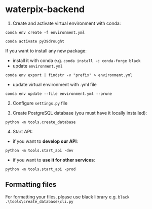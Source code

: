 # waterpix-backend

1. Create and activate virtual environment with conda:

`conda env create -f environment.yml`

`conda activate py39drought`

If you want to install any new package:
- install it with conda e.g. `conda install -c conda-forge black`
- update `environment.yml`

`conda env export | findstr -v "prefix" > environment.yml`

- update virtual environment with .yml file

`conda env update --file environment.yml --prune`

2. Configure `settings.py` file

3. Create PostgreSQL database (you must have it locally installed):

`python -m tools.create_database`

4. Start API: 
- if you want to **develop our API**:

`python -m tools.start_api -dev`

- if you want to **use it for other services**:

`python -m tools.start_api -prod`

## Formatting files
For formatting your files, please use black library e.g. `black .\tools\create_database\cli.py`
